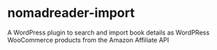 # nomadreader-import
A WordPress plugin to search and import book details as WordPRess WooCommerce products from the Amazon Affiliate API
